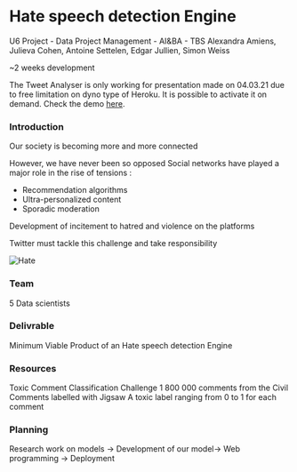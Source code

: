 # Hate speech detection Engine
U6 Project - Data Project Management - AI&BA - TBS
Alexandra Amiens, Julieva Cohen, Antoine Settelen, Edgar Jullien, Simon Weiss   

~2 weeks development  

The Tweet Analyser is only working for presentation made on 04.03.21 due to free limitation on dyno type of Heroku. 
It is possible to activate it on demand. 
Check the demo [here](https://twitter-toxic-detector.herokuapp.com/).


### Introduction

Our society is becoming more and more connected

However, we have never been so opposed Social networks have played a major role in the rise of tensions : 
- Recommendation algorithms 
- Ultra-personalized content
- Sporadic moderation 

Development of incitement to hatred and violence on the platforms

 Twitter must tackle this challenge and take responsibility 



![Hate](https://images.csmonitor.com/csm/2016/07/993009_1_0720-Twitter_standard.png?alias=standard_900x600nc)

### Team

5 Data scientists 

### Delivrable 
Minimum Viable Product of an Hate speech detection Engine

### Resources 
Toxic Comment Classification Challenge 
1 800 000 comments from the Civil Comments labelled with Jigsaw
A toxic label ranging from 0 to 1 for each comment 

### Planning 

Research work on models  → Development of our model→ Web programming → Deployment 
